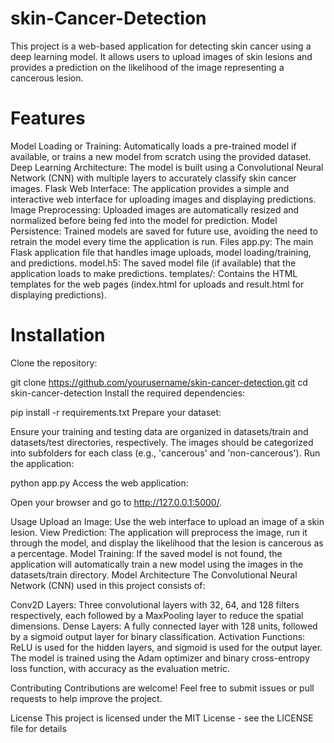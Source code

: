 # skin-Cancer-Detection
This project is a web-based application for detecting skin cancer using a deep learning model. It allows users to upload images of skin lesions and provides a prediction on the likelihood of the image representing a cancerous lesion.

# Features
Model Loading or Training: Automatically loads a pre-trained model if available, or trains a new model from scratch using the provided dataset.
Deep Learning Architecture: The model is built using a Convolutional Neural Network (CNN) with multiple layers to accurately classify skin cancer images.
Flask Web Interface: The application provides a simple and interactive web interface for uploading images and displaying predictions.
Image Preprocessing: Uploaded images are automatically resized and normalized before being fed into the model for prediction.
Model Persistence: Trained models are saved for future use, avoiding the need to retrain the model every time the application is run.
Files
app.py: The main Flask application file that handles image uploads, model loading/training, and predictions.
model.h5: The saved model file (if available) that the application loads to make predictions.
templates/: Contains the HTML templates for the web pages (index.html for uploads and result.html for displaying predictions).
# Installation
Clone the repository:

git clone https://github.com/yourusername/skin-cancer-detection.git
cd skin-cancer-detection
Install the required dependencies:

pip install -r requirements.txt
Prepare your dataset:

Ensure your training and testing data are organized in datasets/train and datasets/test directories, respectively. The images should be categorized into subfolders for each class (e.g., 'cancerous' and 'non-cancerous').
Run the application:


python app.py
Access the web application:

Open your browser and go to http://127.0.0.1:5000/.

Usage
Upload an Image: Use the web interface to upload an image of a skin lesion.
View Prediction: The application will preprocess the image, run it through the model, and display the likelihood that the lesion is cancerous as a percentage.
Model Training: If the saved model is not found, the application will automatically train a new model using the images in the datasets/train directory.
Model Architecture
The Convolutional Neural Network (CNN) used in this project consists of:

Conv2D Layers: Three convolutional layers with 32, 64, and 128 filters respectively, each followed by a MaxPooling layer to reduce the spatial dimensions.
Dense Layers: A fully connected layer with 128 units, followed by a sigmoid output layer for binary classification.
Activation Functions: ReLU is used for the hidden layers, and sigmoid is used for the output layer.
The model is trained using the Adam optimizer and binary cross-entropy loss function, with accuracy as the evaluation metric.

Contributing
Contributions are welcome! Feel free to submit issues or pull requests to help improve the project.

License
This project is licensed under the MIT License - see the LICENSE file for details
